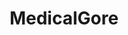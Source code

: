 ---
title: MedicalGore
crosslinks:
- livven
- popping
- Anatomy
- WTF
- SweatyPalms
- GorePicsandVids
- jesuschristreddit
- Gore
- Gory
- scars
- funny
- gore
- piercing
- opiates
- ShittyLifeProTips
- commonsense
---